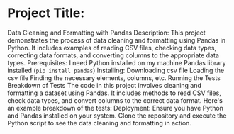 # Project Title:
Data Cleaning and Formatting with Pandas
Description:
This project demonstrates the process of data cleaning and formatting using Pandas in Python. It includes examples of reading CSV files, checking data types, correcting data formats, and converting columns to the appropriate data types.
Prerequisites:
I need Python installed on my machine
Pandas library installed (`pip install pandas`)
Installing:
Downloading csv file
Loading the csv file 
Finding the necessary elements, columns, etc.
Running the Tests
	Breakdown of Tests
	The code in this project involves cleaning and formatting a dataset using Pandas. It includes methods to read CSV files, check data 	types, and convert columns to the correct data format. Here's an example breakdown of the tests:
Deployment:
Ensure you have Python and Pandas installed on your system. Clone the repository and execute the Python script to see the data cleaning and formatting in action.
